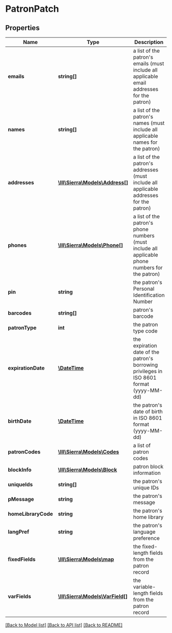 # PatronPatch

## Properties
Name | Type | Description | Notes
------------ | ------------- | ------------- | -------------
**emails** | **string[]** | a list of the patron&#39;s emails (must include all applicable email addresses for the patron) | [optional] 
**names** | **string[]** | a list of the patron&#39;s names (must include all applicable names for the patron) | [optional] 
**addresses** | [**\III\Sierra\Models\Address[]**](Address.md) | a list of the patron&#39;s addresses (must include all applicable addresses for the patron) | [optional] 
**phones** | [**\III\Sierra\Models\Phone[]**](Phone.md) | a list of the patron&#39;s phone numbers (must include all applicable phone numbers for the patron) | [optional] 
**pin** | **string** | the patron&#39;s Personal Identification Number | [optional] 
**barcodes** | **string[]** | patron&#39;s barcode | [optional] 
**patronType** | **int** | the patron type code | [optional] 
**expirationDate** | [**\DateTime**](\DateTime.md) | the expiration date of the patron&#39;s borrowing privileges in ISO 8601 format (yyyy-MM-dd) | [optional] 
**birthDate** | [**\DateTime**](\DateTime.md) | the patron&#39;s date of birth in ISO 8601 format (yyyy-MM-dd) | [optional] 
**patronCodes** | [**\III\Sierra\Models\Codes**](Codes.md) | a list of patron codes | [optional] 
**blockInfo** | [**\III\Sierra\Models\Block**](Block.md) | patron block information | [optional] 
**uniqueIds** | **string[]** | the patron&#39;s unique IDs | [optional] 
**pMessage** | **string** | the patron&#39;s message | [optional] 
**homeLibraryCode** | **string** | the patron&#39;s home library | [optional] 
**langPref** | **string** | the patron&#39;s language preference | [optional] 
**fixedFields** | [**\III\Sierra\Models\map**](map.md) | the fixed-length fields from the patron record | [optional] 
**varFields** | [**\III\Sierra\Models\VarField[]**](VarField.md) | the variable-length fields from the patron record | [optional] 

[[Back to Model list]](../README.md#documentation-for-models) [[Back to API list]](../README.md#documentation-for-api-endpoints) [[Back to README]](../README.md)


